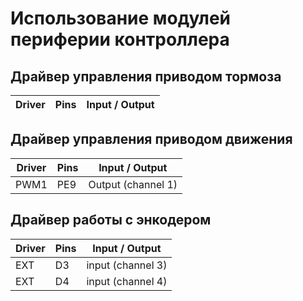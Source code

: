 # Использование модулей периферии контроллера

## Драйвер управления приводом тормоза 
Driver | Pins | Input / Output
-------|------|-------


## Драйвер управления приводом движения 
Driver | Pins | Input / Output
-------|------|-------
PWM1 | PE9 | Output (channel 1)

## Драйвер работы с энкодером
Driver | Pins | Input / Output
-------|------|-------
EXT | D3 | input (channel 3)
EXT | D4 | input (channel 4)
